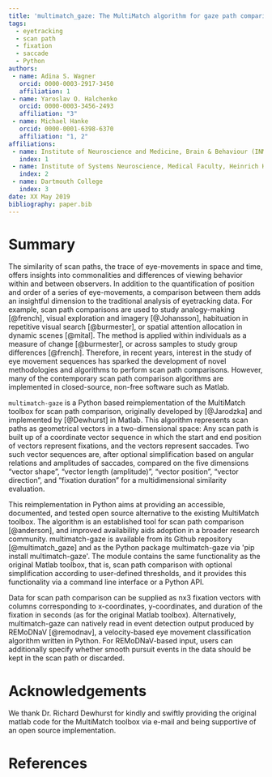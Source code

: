 ```yaml
---
title: 'multimatch_gaze: The MultiMatch algorithm for gaze path comparison in Python'
tags:
  - eyetracking
  - scan path
  - fixation
  - saccade
  - Python
authors:
 - name: Adina S. Wagner
   orcid: 0000-0003-2917-3450
   affiliation: 1
 - name: Yaroslav O. Halchenko
   orcid: 0000-0003-3456-2493
   affiliation: "3"
 - name: Michael Hanke
   orcid: 0000-0001-6398-6370
   affiliation: "1, 2"
affiliations:
 - name: Institute of Neuroscience and Medicine, Brain & Behaviour (INM-7), Research Centre Jülich, Jülich, Germany
   index: 1
 - name: Institute of Systems Neuroscience, Medical Faculty, Heinrich Heine University Düsseldorf, Düsseldorf, Germany
   index: 2
 - name: Dartmouth College
   index: 3
date: XX May 2019
bibliography: paper.bib
---
```


# Summary

The similarity of scan paths, the trace of eye-movements
in space and time, offers insights into commonalities
and differences of viewing behavior within and between
observers. In addition to the quantification of position
and order of a series of eye-movements, a comparison
between them adds an insightful dimension to the traditional
analysis of eyetracking data. For example, scan path
comparisons are used to study analogy-making [@french],
visual exploration and imagery [@Johansson], habituation
in repetitive visual search [@burmester], or spatial
attention allocation in dynamic scenes [@mital]. The method
is applied within individuals as a measure of change [@burmester],
or across samples to study group differences [@french].
Therefore, in recent years, interest
in the study of eye movement sequences has sparked the development
of novel methodologies and algorithms to perform scan path
comparisons. However, many of the contemporary scan path
comparison algorithms are implemented in closed-source,
non-free software such as Matlab.

``multimatch-gaze`` is a Python based
reimplementation of the MultiMatch toolbox for scan path
comparison, originally developed by [@Jarodzka] and
implemented by [@Dewhurst] in Matlab.
This algorithm represents scan paths as geometrical
vectors in a two-dimensional space: Any scan path is built
up of a coordinate vector sequence in which the start and end position
of vectors represent fixations, and the vectors represent
saccades. Two such vector sequences
are, after optional simplification based on angular relations
and amplitudes of saccades,
compared on the five dimensions “vector shape”, “vector
length (amplitude)”, “vector position”, “vector direction”,
and “fixation duration” for a multidimensional similarity
evaluation.

This reimplementation in Python aims at providing an
accessible, documented, and tested open
source alternative to the existing MultiMatch toolbox. The algorithm
is an established tool for scan path comparison [@anderson],
and improved availability aids adoption
in a broader research community. multimatch-gaze
is available from its Github repository [@multimatch_gaze]
and as the Python package multimatch-gaze via 'pip install multimatch-gaze'.
The module contains the same functionality as the original
Matlab toolbox, that is, scan path comparison with optional
simplification according to user-defined thresholds, and it
provides this functionality via a command line interface or
a Python API.

Data for scan path comparison can be supplied as nx3
fixation vectors with columns corresponding to x-coordinates,
y-coordinates, and duration of the fixation in seconds (as for
the original Matlab toolbox).
Alternatively, multimatch-gaze can natively read in event detection
output produced by REMoDNaV [@remodnav], a velocity-based eye movement
classification algorithm written in Python.
For REMoDNaV-based input,
users can additionally specify whether smooth pursuit events
in the data should be kept in the scan path or
discarded.

# Acknowledgements

We thank Dr. Richard Dewhurst for kindly and swiftly providing
the original matlab code for the MultiMatch toolbox via e-mail
and being supportive of an open source implementation.

# References

